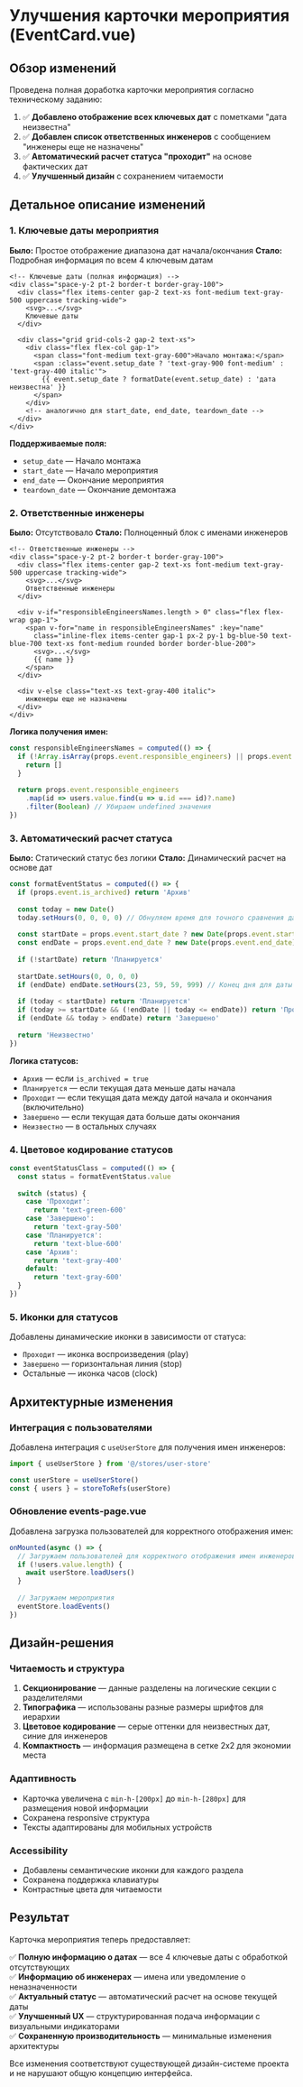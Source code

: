# Улучшения карточки мероприятия (EventCard.vue)

## Обзор изменений

Проведена полная доработка карточки мероприятия согласно техническому заданию:

1. ✅ **Добавлено отображение всех ключевых дат** с пометками "дата неизвестна" 
2. ✅ **Добавлен список ответственных инженеров** с сообщением "инженеры еще не назначены"
3. ✅ **Автоматический расчет статуса "проходит"** на основе фактических дат
4. ✅ **Улучшенный дизайн** с сохранением читаемости

## Детальное описание изменений

### 1. Ключевые даты мероприятия

**Было:** Простое отображение диапазона дат начала/окончания
**Стало:** Подробная информация по всем 4 ключевым датам

```vue
<!-- Ключевые даты (полная информация) -->
<div class="space-y-2 pt-2 border-t border-gray-100">
  <div class="flex items-center gap-2 text-xs font-medium text-gray-500 uppercase tracking-wide">
    <svg>...</svg>
    Ключевые даты
  </div>
  
  <div class="grid grid-cols-2 gap-2 text-xs">
    <div class="flex flex-col gap-1">
      <span class="font-medium text-gray-600">Начало монтажа:</span>
      <span :class="event.setup_date ? 'text-gray-900 font-medium' : 'text-gray-400 italic'">
        {{ event.setup_date ? formatDate(event.setup_date) : 'дата неизвестна' }}
      </span>
    </div>
    <!-- аналогично для start_date, end_date, teardown_date -->
  </div>
</div>
```

**Поддерживаемые поля:**
- `setup_date` — Начало монтажа
- `start_date` — Начало мероприятия  
- `end_date` — Окончание мероприятия
- `teardown_date` — Окончание демонтажа

### 2. Ответственные инженеры

**Было:** Отсутствовало
**Стало:** Полноценный блок с именами инженеров

```vue
<!-- Ответственные инженеры -->
<div class="space-y-2 pt-2 border-t border-gray-100">
  <div class="flex items-center gap-2 text-xs font-medium text-gray-500 uppercase tracking-wide">
    <svg>...</svg>
    Ответственные инженеры
  </div>
  
  <div v-if="responsibleEngineersNames.length > 0" class="flex flex-wrap gap-1">
    <span v-for="name in responsibleEngineersNames" :key="name"
      class="inline-flex items-center gap-1 px-2 py-1 bg-blue-50 text-blue-700 text-xs font-medium rounded border border-blue-200">
      <svg>...</svg>
      {{ name }}
    </span>
  </div>
  
  <div v-else class="text-xs text-gray-400 italic">
    инженеры еще не назначены
  </div>
</div>
```

**Логика получения имен:**
```javascript
const responsibleEngineersNames = computed(() => {
  if (!Array.isArray(props.event.responsible_engineers) || props.event.responsible_engineers.length === 0) {
    return []
  }
  
  return props.event.responsible_engineers
    .map(id => users.value.find(u => u.id === id)?.name)
    .filter(Boolean) // Убираем undefined значения
})
```

### 3. Автоматический расчет статуса

**Было:** Статический статус без логики
**Стало:** Динамический расчет на основе дат

```javascript
const formatEventStatus = computed(() => {
  if (props.event.is_archived) return 'Архив'
  
  const today = new Date()
  today.setHours(0, 0, 0, 0) // Обнуляем время для точного сравнения дат
  
  const startDate = props.event.start_date ? new Date(props.event.start_date) : null
  const endDate = props.event.end_date ? new Date(props.event.end_date) : startDate
  
  if (!startDate) return 'Планируется'
  
  startDate.setHours(0, 0, 0, 0)
  if (endDate) endDate.setHours(23, 59, 59, 999) // Конец дня для даты окончания
  
  if (today < startDate) return 'Планируется'
  if (today >= startDate && (!endDate || today <= endDate)) return 'Проходит'
  if (endDate && today > endDate) return 'Завершено'
  
  return 'Неизвестно'
})
```

**Логика статусов:**
- `Архив` — если `is_archived = true`
- `Планируется` — если текущая дата меньше даты начала
- `Проходит` — если текущая дата между датой начала и окончания (включительно)
- `Завершено` — если текущая дата больше даты окончания
- `Неизвестно` — в остальных случаях

### 4. Цветовое кодирование статусов

```javascript
const eventStatusClass = computed(() => {
  const status = formatEventStatus.value
  
  switch (status) {
    case 'Проходит':
      return 'text-green-600'
    case 'Завершено':
      return 'text-gray-500'
    case 'Планируется':
      return 'text-blue-600'
    case 'Архив':
      return 'text-gray-400'
    default:
      return 'text-gray-600'
  }
})
```

### 5. Иконки для статусов

Добавлены динамические иконки в зависимости от статуса:
- `Проходит` — иконка воспроизведения (play)
- `Завершено` — горизонтальная линия (stop)
- Остальные — иконка часов (clock)

## Архитектурные изменения

### Интеграция с пользователями

Добавлена интеграция с `useUserStore` для получения имен инженеров:

```javascript
import { useUserStore } from '@/stores/user-store'

const userStore = useUserStore()
const { users } = storeToRefs(userStore)
```

### Обновление events-page.vue

Добавлена загрузка пользователей для корректного отображения имен:

```javascript
onMounted(async () => {
  // Загружаем пользователей для корректного отображения имен инженеров в карточках
  if (!users.value.length) {
    await userStore.loadUsers()
  }
  
  // Загружаем мероприятия
  eventStore.loadEvents()
})
```

## Дизайн-решения

### Читаемость и структура

1. **Секционирование** — данные разделены на логические секции с разделителями
2. **Типографика** — использованы разные размеры шрифтов для иерархии
3. **Цветовое кодирование** — серые оттенки для неизвестных дат, синие для инженеров
4. **Компактность** — информация размещена в сетке 2x2 для экономии места

### Адаптивность

- Карточка увеличена с `min-h-[200px]` до `min-h-[280px]` для размещения новой информации
- Сохранена responsive структура
- Тексты адаптированы для мобильных устройств

### Accessibility

- Добавлены семантические иконки для каждого раздела
- Сохранена поддержка клавиатуры
- Контрастные цвета для читаемости

## Результат

Карточка мероприятия теперь предоставляет:

✅ **Полную информацию о датах** — все 4 ключевые даты с обработкой отсутствующих  
✅ **Информацию об инженерах** — имена или уведомление о неназначенности  
✅ **Актуальный статус** — автоматический расчет на основе текущей даты  
✅ **Улучшенный UX** — структурированная подача информации с визуальными индикаторами  
✅ **Сохраненную производительность** — минимальные изменения архитектуры  

Все изменения соответствуют существующей дизайн-системе проекта и не нарушают общую концепцию интерфейса. 
